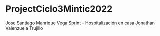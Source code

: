 # ProjectCiclo3Mintic2022
Jose Santiago Manrique Vega
Sprint - Hospitalización en casa
Jonathan Valenzuela Trujillo

